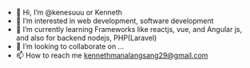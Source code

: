 - 👋 Hi, I’m @kenesuuu or Kenneth
- 👀 I’m interested in web development, software development
- 🌱 I’m currently learning Frameworks like reactjs, vue, and Angular js, and also for backend nodejs, PHP(Laravel)
- 💞️ I’m looking to collaborate on ...
- 📫 How to reach me kennethmanalangsang29@gmail.com

<!---
kenesuuu/kenesuuu is a ✨ special ✨ repository because its `README.md` (this file) appears on your GitHub profile.
You can click the Preview link to take a look at your changes.
--->
